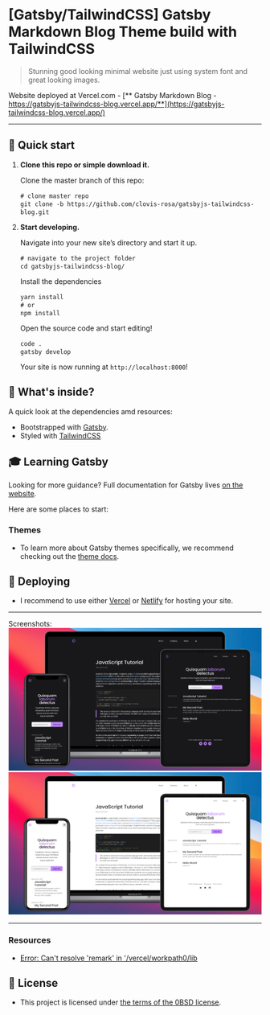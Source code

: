 # [Gatsby/TailwindCSS] Gatsby Markdown Blog Theme build with TailwindCSS

> Stunning good looking minimal website just using system font and great looking images.

Website deployed at Vercel.com - [** Gatsby Markdown Blog - https://gatsbyjs-tailwindcss-blog.vercel.app/**](https://gatsbyjs-tailwindcss-blog.vercel.app/)

---

## 🚀 Quick start

1.  **Clone this repo or simple download it.**

    Clone the master branch of this repo:

    ```shell
    # clone master repo
    git clone -b https://github.com/clovis-rosa/gatsbyjs-tailwindcss-blog.git
    ```

2.  **Start developing.**

    Navigate into your new site’s directory and start it up.

    ```shell
    # navigate to the project folder
    cd gatsbyjs-tailwindcss-blog/
    ```

    Install the dependencies

    ```shell
    yarn install
    # or
    npm install
    ```

    Open the source code and start editing!

    ```shell
    code .
    gatsby develop
    ```

    Your site is now running at `http://localhost:8000`!

## 🧐 What's inside?

A quick look at the dependencies amd resources:

- Bootstrapped with [Gatsby](www.gatsbyjs.com).
- Styled with [TailwindCSS](https://tailwindcss.com/)

## 🎓 Learning Gatsby

Looking for more guidance? Full documentation for Gatsby lives [on the website](https://www.gatsbyjs.com/).

Here are some places to start:

### Themes

- To learn more about Gatsby themes specifically, we recommend checking out the [theme docs](https://www.gatsbyjs.com/docs/themes/).

## 💫 Deploying

- I recommend to use either [Vercel](https://vercel.com) or [Netlify](https://netlify.com) for hosting your site.

---

Screenshots:
![Gatsby Blog Dark](mockup-image-dark.png "Gatsby Markdown Blog Dark")
![Gatsby Blog Light](mockup-image-light.png "Gatsby Markdown Blog Light")

---

### Resources

- [Error: Can't resolve 'remark' in '/vercel/workpath0/lib](https://github.com/vercel/next.js/discussions/18176)

## 📖 License

- This project is licensed under [the terms of the 0BSD license](LICENSE).
